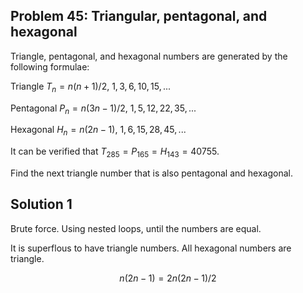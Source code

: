 ## Problem 45: Triangular, pentagonal, and hexagonal

Triangle, pentagonal, and hexagonal numbers are generated by the following
formulae:

Triangle $T_n = n(n+1)/2$, $1, 3, 6, 10, 15, ...$

Pentagonal  $P_n = n(3n-1)/2$, $1, 5, 12, 22, 35, ...$

Hexagonal $H_n = n(2n-1)$, $1, 6, 15, 28, 45, ...$

It can be verified that $T_{285} = P_{165} = H_{143} = 40755$.

Find the next triangle number that is also pentagonal and hexagonal.

## Solution 1

Brute force. Using nested loops, until the numbers are equal.

It is superflous to have triangle numbers. All hexagonal numbers are triangle.

$$
n(2n-1) = 2n(2n-1)/2
$$
